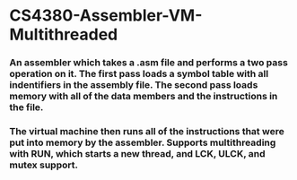 # CS4380-Assembler-VM-Multithreaded

### An assembler which takes a .asm file and performs a two pass operation on it. The first pass loads a symbol table with all indentifiers in the assembly file. The second pass loads memory with all of the data members and the instructions in the file. 

### The virtual machine then runs all of the instructions that were put into memory by the assembler. Supports multithreading with RUN, which starts a new thread, and LCK, ULCK, and mutex support. 
